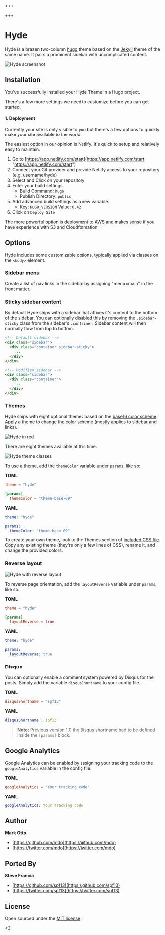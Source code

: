 +++

+++
# Hyde

Hyde is a brazen two-column [hugo](https://gohugo.io) theme based on the [Jekyll](http://jekyllrb.com) theme of the same name.
It pairs a prominent sidebar with uncomplicated content.

![Hyde screenshot](https://f.cloud.github.com/assets/98681/1831228/42af6c6a-7384-11e3-98fb-e0b923ee0468.png)

## Installation

You've successfully installed your Hyde Theme in a Hugo project.  
  
There's a few more settings we need to customize before you can get started.

#### 1. Deployment

Currently your site is only visible to you but there's a few options to quickly make your site available to the world.

The easiest option in our opinion is Netlify. It's quick to setup and relatively easy to maintain.

1. Go to [https://app.netlify.com/start](https://app.netlify.com/start "https://app.netlify.com/start")
2. Connect your Git provider and provide Netlify access to your repository (e.g. username/hyde)
3. Select and Click on your repository
4. Enter your build settings.
   * Build Command: `hugo`
   * Publish Directory: `public`
5. Add advanced build settings as a new variable.
   * Key: `HUGO_VERSION` Value: `0.42`
6. Click on `Deploy Site`

The more powerful option is deployment to AWS and makes sense if you have experience with S3 and Cloudformation.

## Options

Hyde includes some customizable options, typically applied via classes on the `<body>` element.

### Sidebar menu

Create a list of nav links in the sidebar by assigning "menu=main" in the front matter.

### Sticky sidebar content

By default Hyde ships with a sidebar that affixes it's content to the bottom of the sidebar. You can optionally disabled this by removing the `.sidebar-sticky` class from the sidebar's `.container`. Sidebar content will then normally flow from top to bottom.

```html
<!-- Default sidebar -->
<div class="sidebar">
  <div class="container sidebar-sticky">
    ...
  </div>
</div>

<!-- Modified sidebar -->
<div class="sidebar">
  <div class="container">
    ...
  </div>
</div>
```

### Themes

Hyde ships with eight optional themes based on the [base16 color scheme](https://github.com/chriskempson/base16). Apply a theme to change the color scheme (mostly applies to sidebar and links).

![Hyde in red](https://f.cloud.github.com/assets/98681/1831229/42b0b354-7384-11e3-8462-31b8df193fe5.png)

There are eight themes available at this time.

![Hyde theme classes](https://f.cloud.github.com/assets/98681/1817044/e5b0ec06-6f68-11e3-83d7-acd1942797a1.png)

To use a theme, add the `themeColor` variable under `params`, like so:

**TOML**

```toml
theme = "hyde"

[params]
  themeColor = "theme-base-09"
```

**YAML**

```yaml
theme: "hyde"

params:
  themeColor: "theme-base-09"
```

To create your own theme, look to the Themes section of [included CSS file](https://github.com/poole/hyde/blob/master/public/css/hyde.css). Copy any existing theme (they're only a few lines of CSS), rename it, and change the provided colors.

### Reverse layout

![Hyde with reverse layout](https://f.cloud.github.com/assets/98681/1831230/42b0d3ac-7384-11e3-8d54-2065afd03f9e.png)

To reverse page orientation, add the `layoutReverse` variable under `params`, like so:

**TOML**

```toml
theme = "hyde"

[params]
  layoutReverse = true
```

**YAML**

```yaml
theme: "hyde"

params:
  layoutReverse: true
```

### Disqus

You can optionally enable a comment system powered by Disqus for the posts. Simply add the variable `disqusShortname` to your config file.

**TOML**

```toml
disqusShortname = "spf13"
```

**YAML**

```yaml
disqusShortname : spf13
```

> **Note:** Previous version 1.0 the Disqus shortname had to be defined inside the `[params]` block.

## Google Analytics

Google Analytics can be enabled by assigning your tracking code to the `googleAnalytics` variable in the config file:

**TOML**

```toml
googleAnalytics = "Your tracking code"
```

**YAML**

```yaml
googleAnalytics: Your tracking code
```

## Author

**Mark Otto**

* [https://github.com/mdo](https://github.com/mdo)
* [https://twitter.com/mdo](https://twitter.com/mdo)

## Ported By

**Steve Francia**

* [https://github.com/spf13](https://github.com/spf13)
* [https://twitter.com/spf13](https://twitter.com/spf13)

## License

Open sourced under the [MIT license](LICENSE.md).

<3
